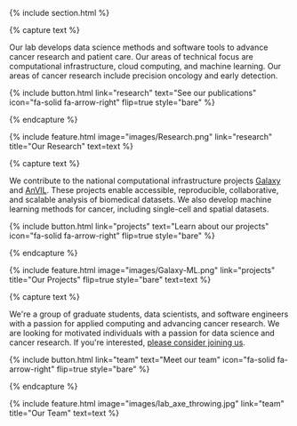 ---
---

{% include section.html %}

{% capture text %}

Our lab develops data science methods and software tools to advance cancer research and patient care. Our areas of technical focus are computational infrastructure, cloud computing, and machine learning. Our areas of cancer research include precision oncology and early detection.

{%
  include button.html
  link="research"
  text="See our publications"
  icon="fa-solid fa-arrow-right"
  flip=true
  style="bare"
%}

{% endcapture %}

{%
  include feature.html
  image="images/Research.png"
  link="research"
  title="Our Research"
  text=text
%}

{% capture text %}

We contribute to the national computational infrastructure projects [Galaxy](https://galaxyproject.org/) and [AnVIL](https://anvilproject.org/). These projects enable accessible, reproducible, collaborative, and scalable analysis of biomedical datasets. We also develop machine learning methods for cancer, including single-cell and spatial datasets.

{%
  include button.html
  link="projects"
  text="Learn about our projects"
  icon="fa-solid fa-arrow-right"
  flip=true
  style="bare"
%}

{% endcapture %}

{%
  include feature.html
  image="images/Galaxy-ML.png"
  link="projects"
  title="Our Projects"
  flip=true
  style="bare"
  text=text
%}

{% capture text %}

We're a group of graduate students, data scientists, and software engineers with a passion for applied computing and advancing cancer research. We are looking for motivated individuals with a passion for data science and cancer research. If you're interested, [please consider joining us](/join-us).

{%
  include button.html
  link="team"
  text="Meet our team"
  icon="fa-solid fa-arrow-right"
  flip=true
  style="bare"
%}

{% endcapture %}

{%
  include feature.html
  image="images/lab_axe_throwing.jpg"
  link="team"
  title="Our Team"
  text=text
%}
